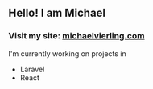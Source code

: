 ## Hello! I am Michael
### Visit my site: [michaelvierling.com](https://michaelvierling.com/)

I'm currently working on projects in
- Laravel
- React
